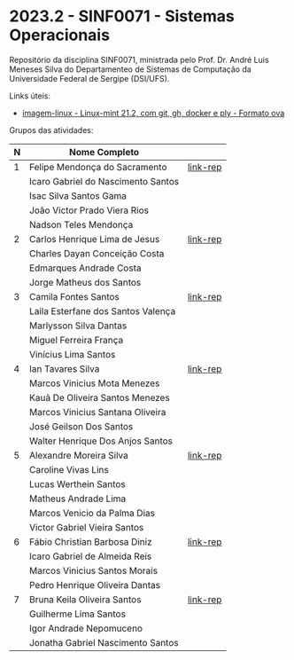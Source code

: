 # 2023.2 - SINF0071 - Sistemas Operacionais

Repositório da disciplina SINF0071, ministrada pelo Prof. Dr. André Luis Meneses Silva do Departamenteo de Sistemas de Computação da Universidade Federal de Sergipe (DSI/UFS).           


Links úteis:

 - [imagem-linux - Linux-mint 21.2, com git, gh, docker e ply - Formato ova](https://drive.google.com/file/d/1fMQwl5DlUCSzIikqoLmL1btlwz3e1Zzn/view?usp=sharing)
 

Grupos das atividades:


N|Nome Completo   | &nbsp;
-|----------------|-------------------
1|Felipe Mendonça do Sacramento | [link-rep](https://github.com/jvrios/SO)
&nbsp;|Icaro Gabriel do Nascimento Santos | &nbsp;
&nbsp;|Isac Silva Santos Gama | &nbsp;
&nbsp;|João Victor Prado Viera Rios | &nbsp;
&nbsp;|Nadson Teles Mendonça | &nbsp;
2|Carlos Henrique Lima de Jesus| [link-rep](https://github.com/JorgeMatheuss/S.O)
&nbsp;|Charles Dayan Conceição Costa| &nbsp;
&nbsp;|Edmarques Andrade Costa| &nbsp;
&nbsp;|Jorge Matheus dos Santos| &nbsp;
3|Camila Fontes Santos |[link-rep](https://github.com/CamilaF56/so_project)
&nbsp;|Laila Esterfane dos Santos Valença|&nbsp;
&nbsp;|Marlysson Silva Dantas|&nbsp;
&nbsp;|Miguel Ferreira França|&nbsp;
&nbsp;|Vinícius Lima Santos|&nbsp;
4|Ian Tavares Silva |[link-rep](https://github.com/TheBestRoosterBr/SO-Project)
&nbsp;|Marcos Vinicius Mota Menezes|&nbsp;
&nbsp;|Kauã De Oliveira Santos Menezes|&nbsp;
&nbsp;|Marcos Vinicius Santana Oliveira|&nbsp;
&nbsp;|José Geilson Dos Santos|&nbsp;
&nbsp;|Walter Henrique Dos Anjos Santos|&nbsp;
5|Alexandre Moreira Silva|[link-rep](https://github.com/LucasWertheinSantos/Rep.-S.O)
&nbsp;|Caroline Vivas Lins|&nbsp;
&nbsp;|Lucas Werthein Santos|&nbsp;
&nbsp;|Matheus Andrade Lima|&nbsp;
&nbsp;|Marcos Venicio da Palma Dias|&nbsp;
&nbsp;|Victor Gabriel Vieira Santos|&nbsp;
6| Fábio Christian Barbosa Diniz|[link-rep](https://github.com/DevMarquin/Sistemas_Operacionais_2023.2)
&nbsp;|Icaro Gabriel de Almeida Reis|&nbsp;
&nbsp;|Marcos Vinicius Santos Morais|&nbsp;
&nbsp;|Pedro Henrique Oliveira Dantas|&nbsp;
7|Bruna Keila Oliveira Santos|[link-rep](https://github.com/j0ng4b/PJ-SO)
&nbsp;|Guilherme Lima Santos|&nbsp;
&nbsp;|Igor Andrade Nepomuceno|&nbsp;
&nbsp;|Jonatha Gabriel Nascimento Santos|&nbsp;







